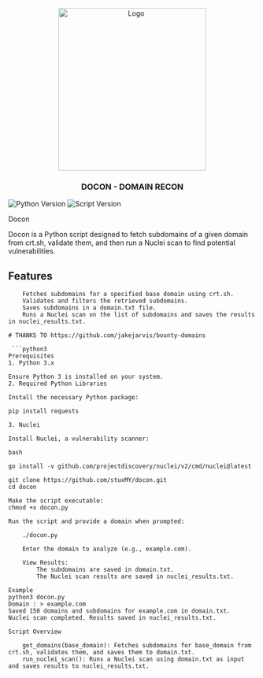 <div align="center">
    <a href="https://github.com/stuxMY/docon">
        <img src="https://i.ibb.co/8dNMMss/Gemini-Generated-Image-v16drlv16drlv16d.jpg" alt="Logo" width="300" height="330">
    </a>
    <h3>DOCON - DOMAIN RECON</h3>
</div>

![Python Version](https://img.shields.io/badge/Python-3.x-blue?logo=python&logoColor=white)
![Script Version](https://img.shields.io/badge/Version-v1.2.0-orange)


Docon

Docon is a Python script designed to fetch subdomains of a given domain from crt.sh, validate them, and then run a Nuclei scan to find potential vulnerabilities.
## Features
```python3
    Fetches subdomains for a specified base domain using crt.sh.
    Validates and filters the retrieved subdomains.
    Saves subdomains in a domain.txt file.
    Runs a Nuclei scan on the list of subdomains and saves the results in nuclei_results.txt.
    
# THANKS TO https://github.com/jakejarvis/bounty-domains

 ```python3
Prerequisites
1. Python 3.x

Ensure Python 3 is installed on your system.
2. Required Python Libraries

Install the necessary Python package:

pip install requests

3. Nuclei

Install Nuclei, a vulnerability scanner:

bash

go install -v github.com/projectdiscovery/nuclei/v2/cmd/nuclei@latest

git clone https://github.com/stuxMY/docon.git
cd docon

Make the script executable:
chmod +x docon.py

Run the script and provide a domain when prompted:

    ./docon.py

    Enter the domain to analyze (e.g., example.com).

    View Results:
        The subdomains are saved in domain.txt.
        The Nuclei scan results are saved in nuclei_results.txt.

Example
python3 docon.py
Domain : > example.com
Saved 150 domains and subdomains for example.com in domain.txt.
Nuclei scan completed. Results saved in nuclei_results.txt.

Script Overview

    get_domains(base_domain): Fetches subdomains for base_domain from crt.sh, validates them, and saves them to domain.txt.
    run_nuclei_scan(): Runs a Nuclei scan using domain.txt as input and saves results to nuclei_results.txt.

